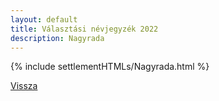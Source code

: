 ```yaml
---
layout: default
title: Választási névjegyzék 2022
description: Nagyrada
---
```


{% include settlementHTMLs/Nagyrada.html %}

[Vissza](../)